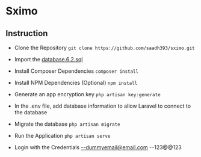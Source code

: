 # Sximo

## Instruction

-   Clone the Repository
    `git clone https://github.com/saadh393/sximo.git`

-   Import the [database.6.2.sql](https://github.com/saadh393/sximo/releases/tag/database)

-   Install Composer Dependencies
    `composer install`

-   Install NPM Dependencies (Optional)
    `npm install`
-   Generate an app encryption key
    `php artisan key:generate`

-   In the .env file, add database information to allow Laravel to connect to the database

-   Migrate the database
    `php artisan migrate`

-   Run the Application
    `php artisan serve`

-   Login with the Credentials
    --dummyemail@email.com
    --123@@123
